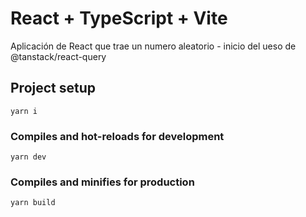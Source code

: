 # React + TypeScript + Vite

Aplicación de React que trae un numero aleatorio - inicio del ueso de @tanstack/react-query 

## Project setup
```
yarn i
```

### Compiles and hot-reloads for development
```
yarn dev
```

### Compiles and minifies for production
```
yarn build
```
